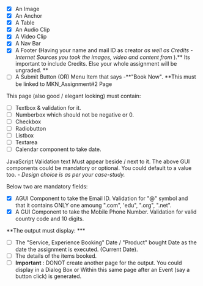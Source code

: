 * [X] An Image
* [X] An Anchor
* [X] A Table
* [X] An Audio Clip
* [X] A Video Clip
* [X] A Nav Bar
* [X] A Footer (Having your name and mail ID as creator  *as well as Credits - Internet Sources you took the images, video and content from* ).** Its important to include Credits. Else your whole assignment will be ungraded. **
* [ ] A Submit Button (OR) Menu Item that says -**"Book Now". **This must be linked to MKN_Assignment#2 Page

This page (also good / elegant looking) must contain:

* [ ] Textbox & validation for it.
* [ ] Numberbox which should not be negative or 0.
* [ ] Checkbox
* [ ] Radiobutton
* [ ] Listbox
* [ ] Textarea
* [ ] Calendar component to take date.

JavaScript Validation text Must appear beside / next to it.
The above GUI components could be mandatory or optional. You could default to a value too.  - *Design choice is as per your case-study.*

 Below two are mandatory fields:

* [X] AGUI Component to take the Email ID. Validation for "@" symbol and that
  it contains ONLY one amoung ".com", 'edu", ".org", ".net".
* [X] A GUI Component to take the Mobile Phone Number. Validation for valid country code and 10 digits.

**The output must display: ***

* [ ] The "Service, Experience Booking" Date / "Product" bought Date as the date the assignment is executed. (Current Date).
* [ ] The details of the items booked.
* [ ] **Important** :
  DONOT create another page for the output. You could display in a Dialog
  Box or Within this same page after an Event (say a button click) is
  generated.
